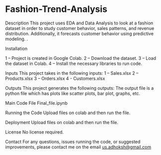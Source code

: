 # Fashion-Trend-Analysis


Description
This project uses EDA and Data Analysis to look at a fashion dataset in order to study customer behavior, sales patterns, and revenue distribution. Additionally, it forecasts customer behavior using predictive modeling.
.

Installation

1 – Project is created in Google Colab.
2 – Download the dataset.
3 – Load the dataset in Colab.
4 – Install the necessary libraries to run code.

Inputs
This project takes in the following inputs:
1 – Sales.xlsx
2 – Products.xlsx
3 – Orders.xlsx
4 - Customers.xlsx



Outputs
This project generates the following outputs:
The output file is a python file which has plots like scatter plots, bar plot, graphs, etc.

Main Code File
Final_file.ipynb

Running the Code
Upload files on colab and then run the file.

Deployment
Upload files on colab and then run the file.


License
No license required.

Contact
For any questions, issues running the code, or suggested improvements, please contact me on the email us.adhoksh@gmail.com
